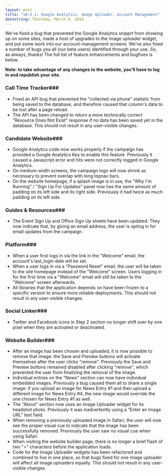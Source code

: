 ```yaml
---
layout: post
title: "v0.5.1: Google Analytics, Image Uploader, Account Management"
datestring: Thursday, March 6, 2014
---
```


We've fixed a bug that prevented the Google Analytics snipprt from showing up on some sites, made a host of upgrades to the image uploader widget, and put some work into our account-management screens. We've also fixed a number of bugs you all (our beta users) identified through your use. So, as always, thanks! The full list of feature enhancements and bugfixes is below.

**Note: to take advantage of any changes to the website, you'll have to log in and republish your site.**

### Call Time Tracker### 
* Fixed an API bug that prevented the "collected via phone" statistic from being saved to the database, and therefore caused that column's data to be lost after a page reload. 
* The API has been changed to return a more technically correct "Resource Does Not Exist" response if no data has been saved yet in the database. This should not result in any user-visible changes. 

### Candidate Website### 
* Google Analytics code now works properly if the campaign has provided a Google Analytics Key to enable this feature. Previously it caused a Javascript error and hits were not correctly logged in Google Analytics. 
* On medium-width screens, the campaign logo will now shrink as necessary to prevent overlap with long topnav bars. 
* On the website homepage, if a splash image is in use, the "Why I'm Running" / "Sign Up For Updates" panel now has the same amount of padding on its left side and its right side. Previously it had twice as much padding on its left side. 

### Guides & Resources### 
* The Event Sign Up and Office Sign Up sheets have been updated. They now indicate that, by giving an email address, the user is opting in for email updates from the campaign. 

### Platform### 
* When a user first logs in via the link in the "Welcome" email, the account's last_login date will be set. 
* When a user logs in via a "Password Reset" email, the user will be taken to the site homepage instead of the "Welcome" screen. Users logging in for the first time via a "Welcome" email will still be taken to the "Welcome" screen afterwards. 
* All libraries that the application depends on have been frozen to a specific version to ensure more reliable deployments. This should not result in any user-visible changes. 

### Social Linker### 
* Twitter and Facebook icons in Step 2 section no longer shift over by one pixel when they are activated or deactivated. 

### Website Builder### 
* After an image has been chosen and uploaded, it is now possible to remove that image: the Save and Preview buttons will activate themselves after the user clicks "remove". Previously the Save and Preview buttons remained disabled after clicking "remove", which prevented the user from finalizing the removal of the image. 
* Individual entries on the "News" section can now have individual embedded images. Previously a bug caused them all to share a single image: if you upload an image for News Entry #1 and then upload a different image for News Entry #4, the new image would override the one chosen for News Entry #1 as well. 
* The "About" section now uses an Image Uploader widget for its headshot photo. Previously it was inadvertently using a "Enter an Image URL" text field. 
* When removing a previously uploaded image in Safari, the user will now see the proper visual cue to indicate that the image has been successfully removed. Previously the user saw no visual cue when using Safari. 
* When visiting the website builder page, there is no longer a brief flash of two ">" characters before the application loads. 
* Code for the Image Uploader widgets has been refactored and combined to live in one place, so that bugs fixed for one image uploader will affect all image uploaders equally. This should not result in any user-visible changes. 

